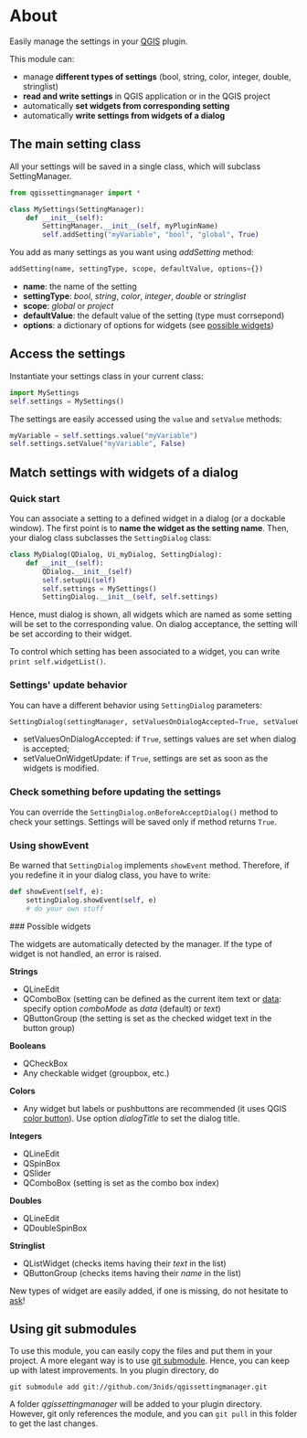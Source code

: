 # About

Easily manage the settings in your [QGIS](http://www.qgis.org) plugin.

This module can:
* manage **different types of settings** (bool, string, color, integer, double, stringlist)
* **read and write settings** in QGIS application or in the QGIS project
* automatically **set widgets from corresponding setting**
* automatically **write settings from widgets of a dialog**


## The main setting class

All your settings will be saved in a single class, which will subclass SettingManager.

```python
from qgissettingmanager import *

class MySettings(SettingManager):
    def __init__(self):
        SettingManager.__init__(self, myPluginName)
        self.addSetting("myVariable", "bool", "global", True)
```
    
You add as many settings as you want using _addSetting_ method:

```python
addSetting(name, settingType, scope, defaultValue, options={})
```

* **name**: the name of the setting
* **settingType**: _bool_, _string_, _color_, _integer_, _double_ or _stringlist_
* **scope**: _global_ or _project_
* **defaultValue**: the default value of the setting (type must corrsepond)
* **options**: a dictionary of options for widgets (see [possible widgets](#possiblewidgets))

## Access the settings

Instantiate your settings class in your current class:

```python
import MySettings
self.settings = MySettings()
```

The settings are easily accessed using the `value` and `setValue` methods:

```python
myVariable = self.settings.value("myVariable")
self.settings.setValue("myVariable", False)
```

## Match settings with widgets of a dialog

### Quick start

You can associate a setting to a defined widget in a dialog (or a dockable window). The first point is to **name the widget as the setting name**.
Then, your dialog class subclasses the `SettingDialog` class:

```python
class MyDialog(QDialog, Ui_myDialog, SettingDialog):
    def __init__(self):
        QDialog.__init__(self)
        self.setupUi(self)
        self.settings = MySettings()
        SettingDialog.__init__(self, self.settings)
```

Hence, must dialog is shown, all widgets which are named as some setting will be set to the corresponding value. On dialog acceptance, the setting will be set according to their widget.

To control which setting has been associated to a widget, you can write `print self.widgetList()`.

### Settings' update behavior

You can have a different behavior using `SettingDialog` parameters:

```python
SettingDialog(settingManager, setValuesOnDialogAccepted=True, setValueOnWidgetUpdate=False)
```

* setValuesOnDialogAccepted: if `True`, settings values are set when dialog is accepted;
* setValueOnWidgetUpdate: if `True`, settings are set as soon as the widgets is modified.

### Check something before updating the settings

You can override the `SettingDialog.onBeforeAcceptDialog()` method to check your settings.
Settings will be saved only if method returns `True`.

### Using showEvent

Be warned that `SettingDialog` implements `showEvent` method. Therefore, if you redefine it in your dialog class, you have to write:

```python
def showEvent(self, e):
    settingDialog.showEvent(self, e)
    # do your own stuff
```


<a name="possiblewidgets"/>
### Possible widgets

The widgets are automatically detected by the manager. If the type of widget is not handled, an error is raised.

**Strings**

* QLineEdit
* QComboBox (setting can be defined as the current item text or [data](http://qt-project.org/doc/qt-4.8/qcombobox.html#itemData): specify option _comboMode_ as _data_ (default) or _text_)
* QButtonGroup (the setting is set as the checked widget text in the button group)

**Booleans**

* QCheckBox
* Any checkable widget (groupbox, etc.)

**Colors**

* Any widget but labels or pushbuttons are recommended (it uses QGIS [color button](http://qgis.org/api/classQgsColorButton.html)). Use option _dialogTitle_ to set the dialog title.

**Integers**

* QLineEdit
* QSpinBox
* QSlider
* QComboBox (setting is set as the combo box index)

**Doubles**

* QLineEdit
* QDoubleSpinBox

**Stringlist**

* QListWidget (checks items having their _text_ in the list)
* QButtonGroup (checks items having their _name_ in the list)

New types of widget are easily added, if one is missing, do not hesitate to [ask](https://github.com/3nids/qgissettingmanager/issues)!



## Using git submodules

To use this module, you can easily copy the files and put them in your project.
A more elegant way is to use [git submodule](http://git-scm.com/book/en/Git-Tools-Submodules). Hence, you can keep up with latest improvements. In you plugin directory, do

```
git submodule add git://github.com/3nids/qgissettingmanager.git
```

A folder _qgissettingmanager_ will be added to your plugin directory. However, git only references the module, and you can `git pull` in this folder to get the last changes.
